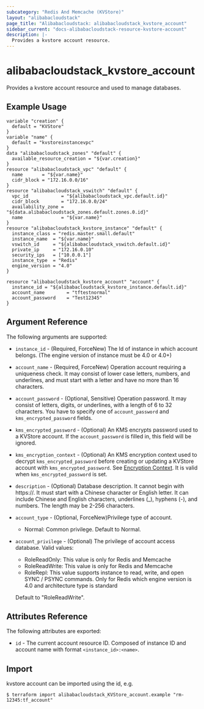 ```yaml
---
subcategory: "Redis And Memcache (KVStore)"
layout: "alibabacloudstack"
page_title: "Alibabacloudstack: alibabacloudstack_kvstore_account"
sidebar_current: "docs-alibabacloudstack-resource-kvstore-account"
description: |-
  Provides a kvstore account resource.
---
```


# alibabacloudstack\_kvstore\_account

Provides a kvstore account resource and used to manage databases.



## Example Usage

```
variable "creation" {
  default = "KVStore"
}
variable "name" {
  default = "kvstoreinstancevpc"
}
data "alibabacloudstack_zones" "default" {
  available_resource_creation = "${var.creation}"
}
resource "alibabacloudstack_vpc" "default" {
  name       = "${var.name}"
  cidr_block = "172.16.0.0/16"
}
resource "alibabacloudstack_vswitch" "default" {
  vpc_id            = "${alibabacloudstack_vpc.default.id}"
  cidr_block        = "172.16.0.0/24"
  availability_zone = "${data.alibabacloudstack_zones.default.zones.0.id}"
  name              = "${var.name}"
}
resource "alibabacloudstack_kvstore_instance" "default" {
  instance_class = "redis.master.small.default"
  instance_name  = "${var.name}"
  vswitch_id     = "${alibabacloudstack_vswitch.default.id}"
  private_ip     = "172.16.0.10"
  security_ips   = ["10.0.0.1"]
  instance_type  = "Redis"
  engine_version = "4.0"
}

resource "alibabacloudstack_kvstore_account" "account" {
  instance_id = "${alibabacloudstack_kvstore_instance.default.id}"
  account_name        = "tftestnormal"
  account_password    = "Test12345"
}
```

## Argument Reference

The following arguments are supported:

* `instance_id` - (Required, ForceNew) The Id of instance in which account belongs. (The engine version of instance must be 4.0 or 4.0+)
* `account_name` - (Required, ForceNew) Operation account requiring a uniqueness check. It may consist of lower case letters, numbers, and underlines, and must start with a letter and have no more than 16 characters.
* `account_password` - (Optional, Sensitive) Operation password. It may consist of letters, digits, or underlines, with a length of 6 to 32 characters. You have to specify one of `account_password` and `kms_encrypted_password` fields.
* `kms_encrypted_password` - (Optional) An KMS encrypts password used to a KVStore account. If the `account_password` is filled in, this field will be ignored.
* `kms_encryption_context` - (Optional) An KMS encryption context used to decrypt `kms_encrypted_password` before creating or updating a KVStore account with `kms_encrypted_password`. See [Encryption Context](https://www.alibabacloud.com/help/doc-detail/42975.htm). It is valid when `kms_encrypted_password` is set.
* `description` - (Optional) Database description. It cannot begin with https://. It must start with a Chinese character or English letter. It can include Chinese and English characters, underlines (_), hyphens (-), and numbers. The length may be 2-256 characters.
* `account_type` - (Optional, ForceNew)Privilege type of account.
    - Normal: Common privilege.
    Default to Normal.
* `account_privilege` - (Optional) The privilege of account access database. Valid values: 
    - RoleReadOnly: This value is only for Redis and Memcache
    - RoleReadWrite: This value is only for Redis and Memcache
    - RoleRepl: This value supports instance to read, write, and open SYNC / PSYNC commands.
                Only for Redis which engine version is 4.0 and architecture type is standard
     
   Default to "RoleReadWrite". 

## Attributes Reference

The following attributes are exported:

* `id` - The current account resource ID. Composed of instance ID and account name with format `<instance_id>:<name>`.

## Import

kvstore account can be imported using the id, e.g.

```
$ terraform import alibabacloudstack_KVStore_account.example "rm-12345:tf_account"
```
